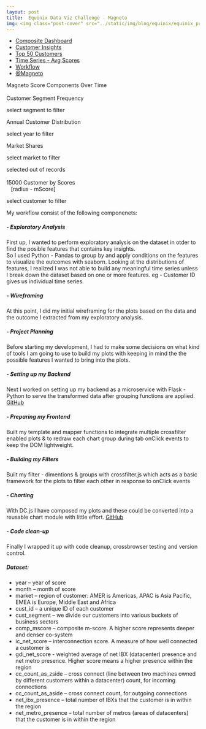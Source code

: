 ```yaml
---
layout: post
title:  Equinix Data Viz Challenge - Magneto  
img: <img class="post-cover" src="../static/img/blog/equinix/equinix_preview.png"  border="5" alt="Responsive image">
---
```


<style>@import url(../equinix/css/magneto-style.css);</style>
<style>@import url(../static/css/dc.min.css);</style>

<div class="container" id="dashContain">
	<div class="row">
    <div class="col-md-6">
      <!-- Nav tabs -->
      <div class="card">
                <ul class="nav nav-tabs" role="tablist">
                    <li role="presentation" class="active"><a href="#composite" id="compositeLink" aria-controls="composite" role="tab" data-toggle="tab">Composite Dashboard</a></li>
                    <li role="presentation"><a href="#customer" id="customerLink" aria-controls="customer" role="tab" data-toggle="tab">Customer Insights</a></li>
                    <li role="presentation"><a href="#eda" id="edaLink" aria-controls="eda" role="tab" data-toggle="tab">Top 50 Customers</a></li>
                    <li role="presentation"><a href="#sector" id="sectorLink" aria-controls="sector" role="tab" data-toggle="tab">Time Series - Avg Scores</a></li>
                    <li role="presentation"><a href="#wrk" aria-controls="wrk" role="tab" data-toggle="tab">Workflow</a></li>
                    <li role="presentation"><a href="#about" aria-controls="about" role="tab" data-toggle="tab">@Magneto</a></li>
                </ul>
        <!-- Tab panes -->
        <div class="tab-content">
                <div role="tabpanel" class="tab-pane active" id="composite">
                        <div class="container" id="composite-container">
                            <div class="row">
                                  <div id="score-line-chart">
                                      <span class="chart-title">Magneto Score Components Over Time</span>
                                      <a class="reset" href="javascript:functionScoreChart.filterAll('magScoresGrp');dc.redrawAll('magScoresGrp');" style="display: none;">reset</a>
                                      <div class="clearfix"></div>
                                  </div>
                            </div>
                            <BR>
                            <div class="row">
                                  <div id="segment-row-chart">
                                      <span class="chart-title">Customer Segment Frequency</span>
                                      <p class="subText"> select segment to filter </p>
                                      <a class="reset" href="javascript:functionSegmentChart.filterAll('magScoresGrp');dc.redrawAll('magScoresGrp');" style="display: none;">reset</a>
                                      <div class="clearfix"></div>
                                  </div>
                                  <div id="year-bar-chart">
                                      <span class="chart-title">Annual Customer Distribution</span>
                                      <p class="subText"> select year to filter </p>
                                      <a class="reset" href="javascript:functionYearChart.filterAll('magScoresGrp');dc.redrawAll('magScoresGrp');" style="display: none;">reset</a>
                                      <div class="clearfix"></div>
                                  </div>
                                  <div id="market-pie-chart">
                                    <span class="chart-title">Market Shares</span>
                                    <p class="subText"> select market to filter </p>
                                    <a class="reset" href="javascript:functionMarketChart.filterAll('magScoresGrp');dc.redrawAll('magScoresGrp');" style="display: none;">reset</a>
                                    <div class="clearfix"></div>
                                  </div>  
                            </div>
                            <div class="row">
                                  <div class="dc-data-count">
                                    <span class="filter-count"></span> selected out of <span class="total-count"></span> records
                                  </div>
                                  <BR>
                                  <div id="bubble-chart">
                                      <span class="chart-title">15000 Customer by Scores<br>&nbsp;&nbsp;&nbsp;[radius - mScore]</span>
                                      <a class="reset" href="javascript:customerBubbleChart.filterAll('magScoresGrp');dc.redrawAll('magScoresGrp');" style="display: none;">reset</a>
                                      <div class="clearfix"></div>
                                      <p class="subText"> select customer to filter </p>
                                  </div>
                            </div>
                        </div>
                </div>
                <div role="tabpanel" class="tab-pane" id="customer">
                        <div class="container" id="customer-container" style="display: none;">
                            <div class="row">
                                <button onclick="mySearchFunction()" style="float:right;" class="button1"> Fetch </button>
                                <input type="search" id="mySearch" placeholder="enter a customer id.." style="float:right;">
                            </div>
                            <BR>
                            <div class="row">
                                  <div id="custComposite">
                                      <span class="chart-title">Magneto Score Components Over Time</span>
                                      <BR>
                                      <strong id="customerIDVal">Insights for CustID - 1 </strong>
                                      <a class="reset" href="javascript:functionCompositeChart.filterAll('customerChartGrp');dc.redrawAll('customerChartGrp');" style="display: none;">reset</a>
                                      <div class="clearfix"></div>
                                  </div>
                            </div>
                            <BR>
                            <div class="row">
                                  <div id="cust-year-bar">
                                      <span class="chart-title">Annual Customer Distribution</span>
                                      <p class="subText"> select year to filter </p>
                                      <a class="reset" href="javascript:functionCustYear.filterAll('customerChartGrp');dc.redrawAll('customerChartGrp');" style="display: none;">reset</a>
                                      <div class="clearfix"></div>
                                  </div>
                                  <div id="cust-market-pie">
                                    <span class="chart-title">Market Shares</span>
                                    <p class="subText"> select market to filter </p>
                                    <a class="reset" href="javascript:functionCustMarket.filterAll('customerChartGrp');dc.redrawAll('customerChartGrp');" style="display: none;">reset</a>
                                    <div class="clearfix"></div>
                                  </div>  
                                   <BR>
                                  <div class="dc-data-count" id="customerCount">
                                      <span class="filter-count"></span> selected out of <span class="total-count"></span> records
                                  </div>
                            </div>
                        </div>  
                </div>
                <div role="tabpanel" class="tab-pane" id="sector">
                        <div class="container" id="sector-container" style="display: none;">
                            <div class="row">
                                  <div id="avg-line-chart">
                                      <span class="chart-title">Average Scores Over Time</span>
                                  </div>
                                  <div id="avg-volume-chart">
                                      <span class="chart-title">Select time range to zoom in</span>
                                      <a class="reset" href="javascript:avgVolChart.filterAll('magScoresGrp');dc.redrawAll('magScoresGrp');" style="display: none;">reset</a>
                                      <div class="clearfix"></div>
                                  </div>
                            </div>
                        </div>  
                </div>
                <div role="tabpanel" class="tab-pane" id="eda">
                        <div class="container" id="eda-container" style="display: none;">
                             <div class="row">
                                  <div id="top-bubble-chart">
                                      <span class="chart-title">Top 50 Customers based on mean comp_mscore, ic_net_score & gdi_net_score</span>
                                      <p class="subText"> select customer to filter </p>
                                  </div>
                            </div>
                            <div class="row">
                                  <div id="top-table">
                                      <table class="table table-hover dc-data-table" id="top-cust-table">
                                            <thead>
                                            <tr class="header">
                                                <th>CustID</th>
                                                <th>Average comp_mscore</th>
                                                <th>Average ic_net_score</th>
                                                <th>Average gdi_net_score</th>
                                                <th>Segment</th>
                                            </tr>
                                            </thead>
                                      </table>
                                  </div>
                            </div>
                        </div>
                </div>
                <div role="tabpanel" class="tab-pane" id="wrk">
                        <p>My workflow consist of the following componenets:</p>
                        <h5>- Exploratory Analysis</h5>
                        <p class='workflowPara'> First up, I wanted to perform exploratory analysis on the dataset in otder to find the posible features that contains key insights. <BR>
                        So I used <span class='highlightText'> Python - Pandas</span> to group by and apply conditions on the features to visualize the outcomes with <span class='highlightText'> seaborn. </span>
                        Looking at the distributions of features, I realized I was not able to build any meaningful time series unless I break down the dataset based on one or more features. eg -
                        Customer ID gives us individual time series.
                        </p>
                        <h5>- Wireframing</h5>
                        <p class='workflowPara'>At this point, I did my initial wireframing for the plots based on the data and the outcome I extracted from my exploratory analysis.</p>
                        <h5>- Project Planning</h5>
                        <p class='workflowPara'>Before starting my development, I had to make some decisions on what kind of tools I am going to use to build my plots with keeping in mind the the possible features I wanted to bring into the plots.</p>
                        <h5>- Setting up my Backend</h5>
                        <p class='workflowPara'>Next I worked on setting up my backend as a microservice with <span class='highlightText'> Flask - Python</span> to serve the transformed data after grouping functions are applied. <a href="https://github.com/Santhosh114/Flask-MicroService">GitHub</a></p>
                        <h5>- Preparing my Frontend</h5>
                        <p class='workflowPara'>Built my template and mapper functions to integrate multiple crossfilter enabled plots & to redraw each chart group during tab onClick events to keep the DOM lightweight.</p>
                        <h5>- Building my Filters</h5>
                        <p class='workflowPara'>Built my filter - dimentions & groups with <span class='highlightText'>crossfilter.js</span> which acts as a basic framework for the plots to filter each other in response to onClick events </p>
                        <h5>- Charting</h5>
                        <p class='workflowPara'> With <span class='highlightText'>DC.js</span> I have composed my plots and these could be converted into a reusable chart module with little effort. <a href="https://github.com/Santhosh114/Santhosh114.github.io/tree/master/equinix/js">GitHub</a></p>
                        <h5>- Code clean-up</h5>
                        <p class='workflowPara'>Finally I wrapped it up with code cleanup, crossbrowser testing and version control. </p>
                </div>
                <div role="tabpanel" class="tab-pane" id="about">
                <h5>Dataset:</h5>
                    <ul class="about-data">
                      <li> year – year of score </li>
                      <li> month – month of score </li>
                      <li> market – region of customer: AMER is Americas, APAC is Asia Pacific, EMEA is Europe, Middle East and Africa </li>
                      <li> cust_id – a unique ID of each customer </li>
                      <li> cust_segment – we divide our customers into various buckets of business sectors </li>
                      <li> comp_mscore – composite m-score. A higher score represents deeper and denser co-system </li>
                      <li> ic_net_score – interconnection score. A measure of how well connected a customer is </li>
                      <li> gdi_net_score -  weighted average of net IBX (datacenter) presence and net metro presence. Higher score means a higher presence within the region </li>
                      <li> cc_count_as_zside – cross connect (line between two machines owned by different customers within a datacenter) count, for incoming connections </li>
                      <li> cc_count_as_aside – cross connect count, for outgoing connections </li>
                      <li> net_ibx_presence – total number of IBXs that the customer is in within the region </li>
                      <li> net_metro_presence – total number of metros (areas of datacenters) that the customer is in within the region </li>
                    </ul>
                </div>
        </div>
      </div>
    </div>
	</div>
</div>

<script src="../equinix/package/jquery.min.js"></script>
<script src="../equinix/package/d3.v3.min.js"></script>
<script src="../equinix/package/crossfilter.min.js"></script>
<script src="../equinix/package/dc.min.js"></script>

<script src="../equinix/js/compositeInsights.js"></script>
<script src="../equinix/js/customerInsights.js"></script>
<script src="../equinix/js/top50customers.js"></script>
<script src="../equinix/js/mapper.js"></script>
